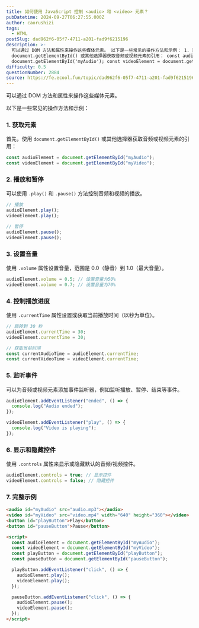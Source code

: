 ```yaml
---
title: 如何使用 JavaScript 控制 <audio> 和 <video> 元素？
pubDatetime: 2024-09-27T06:27:55.000Z
author: caorushizi
tags:
  - HTML
postSlug: dad962f6-05f7-4711-a201-fad9f6215196
description: >-
  可以通过 DOM 方法和属性来操作这些媒体元素。 以下是一些常见的操作方法和示例： 1. 获取元素 首先，使用
  document.getElementById() 或其他选择器获取音频或视频元素的引用： const audioElement =
  document.getElementById('myAudio'); const videoElement = document.getElementB
difficulty: 0.5
questionNumber: 2884
source: https://fe.ecool.fun/topic/dad962f6-05f7-4711-a201-fad9f6215196
---
```


可以通过 DOM 方法和属性来操作这些媒体元素。

以下是一些常见的操作方法和示例：

### **1. 获取元素**

首先，使用 `document.getElementById()` 或其他选择器获取音频或视频元素的引用：

```javascript
const audioElement = document.getElementById("myAudio");
const videoElement = document.getElementById("myVideo");
```

### **2. 播放和暂停**

可以使用 `.play()` 和 `.pause()` 方法控制音频和视频的播放。

```javascript
// 播放
audioElement.play();
videoElement.play();

// 暂停
audioElement.pause();
videoElement.pause();
```

### **3. 设置音量**

使用 `.volume` 属性设置音量，范围是 0.0（静音）到 1.0（最大音量）。

```javascript
audioElement.volume = 0.5; // 设置音量为50%
videoElement.volume = 0.7; // 设置音量为70%
```

### **4. 控制播放进度**

使用 `.currentTime` 属性设置或获取当前播放时间（以秒为单位）。

```javascript
// 跳转到 30 秒
audioElement.currentTime = 30;
videoElement.currentTime = 30;

// 获取当前时间
const currentAudioTime = audioElement.currentTime;
const currentVideoTime = videoElement.currentTime;
```

### **5. 监听事件**

可以为音频或视频元素添加事件监听器，例如监听播放、暂停、结束等事件。

```javascript
audioElement.addEventListener("ended", () => {
  console.log("Audio ended");
});

videoElement.addEventListener("play", () => {
  console.log("Video is playing");
});
```

### **6. 显示和隐藏控件**

使用 `.controls` 属性来显示或隐藏默认的音频/视频控件。

```javascript
audioElement.controls = true; // 显示控件
videoElement.controls = false; // 隐藏控件
```

### **7. 完整示例**

```html
<audio id="myAudio" src="audio.mp3"></audio>
<video id="myVideo" src="video.mp4" width="640" height="360"></video>
<button id="playButton">Play</button>
<button id="pauseButton">Pause</button>

<script>
  const audioElement = document.getElementById("myAudio");
  const videoElement = document.getElementById("myVideo");
  const playButton = document.getElementById("playButton");
  const pauseButton = document.getElementById("pauseButton");

  playButton.addEventListener("click", () => {
    audioElement.play();
    videoElement.play();
  });

  pauseButton.addEventListener("click", () => {
    audioElement.pause();
    videoElement.pause();
  });
</script>
```
